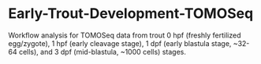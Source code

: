 # Early-Trout-Development-TOMOSeq
Workflow analysis for TOMOSeq data from trout 0 hpf (freshly fertilized egg/zygote), 1 hpf (early cleavage stage), 1 dpf (early blastula stage, ~32-64 cells), and 3 dpf (mid-blastula, ~1000 cells) stages.
